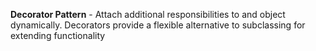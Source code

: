 **Decorator Pattern** - Attach additional responsibilities to and object dynamically.
Decorators provide a flexible alternative to subclassing for extending functionality
